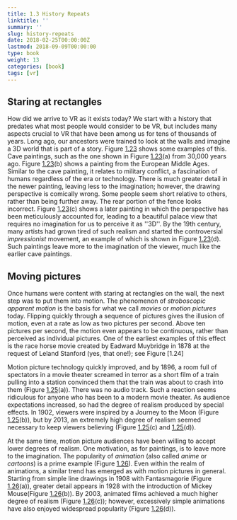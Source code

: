 ```yaml
---
title: 1.3 History Repeats
linktitle: ''
summary: ''
slug: history-repeats
date: 2018-02-25T00:00:00Z
lastmod: 2018-09-09T00:00:00
type: book
weight: 13
categories: [book]
tags: [vr]
---
```


## Staring at rectangles

How did we arrive to VR as it exists today? We start with a history that predates what most people would consider to be VR, but includes many aspects crucial to VR that have been among us for tens of thousands of years. Long ago, our ancestors were trained to look at the walls and imagine a 3D world that is part of a story. Figure [1.23](http://lavalle.pl/vr/node24.html#fig:paintings) shows some examples of this. Cave paintings, such as the one shown in Figure [1.23](http://lavalle.pl/vr/node24.html#fig:paintings)(a) from 30,000 years ago. Figure [1.23](http://lavalle.pl/vr/node24.html#fig:paintings)(b) shows a painting from the European Middle Ages. Similar to the cave painting, it relates to military conflict, a fascination of humans regardless of the era or technology. There is much greater detail in the newer painting, leaving less to the imagination; however, the drawing perspective is comically wrong. Some people seem short relative to others, rather than being further away. The rear portion of the fence looks incorrect. Figure [1.23](http://lavalle.pl/vr/node24.html#fig:paintings)(c) shows a later painting in which the perspective has been meticulously accounted for, leading to a beautiful palace view that requires no imagination for us to perceive it as ''3D''. By the 19th century, many artists had grown tired of such realism and started the controversial _impressionist_ movement, an example of which is shown in Figure [1.23](http://lavalle.pl/vr/node24.html#fig:paintings)(d). Such paintings leave more to the imagination of the viewer, much like the earlier cave paintings.

## Moving pictures

Once humans were content with staring at rectangles on the wall, the next step was to put them into motion. The phenomenon of _stroboscopic apparent motion_ is the basis for what we call _movies_ or _motion pictures_ today. Flipping quickly through a sequence of pictures gives the illusion of motion, even at a rate as low as two pictures per second. Above ten pictures per second, the motion even appears to be continuous, rather than perceived as individual pictures. One of the earliest examples of this effect is the race horse movie created by Eadward Muybridge in 1878 at the request of Leland Stanford (yes, that one!); see Figure [1.24]

Motion picture technology quickly improved, and by 1896, a room full of spectators in a movie theater screamed in terror as a short film of a train pulling into a station convinced them that the train was about to crash into them (Figure [1.25](http://lavalle.pl/vr/node25.html#fig:films)(a)). There was no audio track. Such a reaction seems ridiculous for anyone who has been to a modern movie theater. As audience expectations increased, so had the degree of realism produced by special effects. In 1902, viewers were inspired by a Journey to the Moon (Figure [1.25](http://lavalle.pl/vr/node25.html#fig:films)(b)), but by 2013, an extremely high degree of realism seemed necessary to keep viewers believing (Figure [1.25](http://lavalle.pl/vr/node25.html#fig:films)(c) and [1.25](http://lavalle.pl/vr/node25.html#fig:films)(d)).

At the same time, motion picture audiences have been willing to accept lower degrees of realism. One motivation, as for paintings, is to leave more to the imagination. The popularity of _animation_ (also called _anime_ or _cartoons_) is a prime example (Figure [1.26](http://lavalle.pl/vr/node25.html#fig:cartoons)). Even within the realm of animations, a similar trend has emerged as with motion pictures in general. Starting from simple line drawings in 1908 with Fantasmagorie (Figure [1.26](http://lavalle.pl/vr/node25.html#fig:cartoons)(a)), greater detail appears in 1928 with the introduction of Mickey Mouse(Figure [1.26](http://lavalle.pl/vr/node25.html#fig:cartoons)(b)). By 2003, animated films achieved a much higher degree of realism (Figure [1.26](http://lavalle.pl/vr/node25.html#fig:cartoons)(c)); however, excessively simple animations have also enjoyed widespread popularity (Figure [1.26](http://lavalle.pl/vr/node25.html#fig:cartoons)(d)).